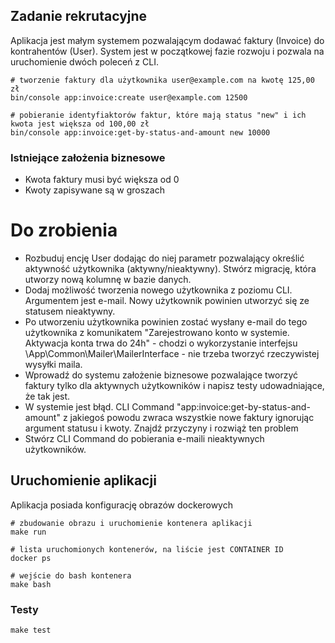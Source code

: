 ## Zadanie rekrutacyjne
Aplikacja jest małym systemem pozwalającym dodawać faktury (Invoice) do kontrahentów (User). System jest w początkowej fazie rozwoju i pozwala na uruchomienie dwóch poleceń z CLI.
```
# tworzenie faktury dla użytkownika user@example.com na kwotę 125,00 zł
bin/console app:invoice:create user@example.com 12500

# pobieranie identyfiaktorów faktur, które mają status "new" i ich kwota jest większa od 100,00 zł
bin/console app:invoice:get-by-status-and-amount new 10000
```
### Istniejące założenia biznesowe

- Kwota faktury musi być większa od 0
- Kwoty zapisywane są w groszach

# Do zrobienia

- Rozbuduj encję User dodając do niej parametr pozwalający określić aktywność użytkownika (aktywny/nieaktywny). Stwórz migrację, która utworzy nową kolumnę w bazie danych.
- Dodaj możliwość tworzenia nowego użytkownika z poziomu CLI. Argumentem jest e-mail. Nowy użytkownik powinien utworzyć się ze statusem nieaktywny.
- Po utworzeniu użytkownika powinien zostać wysłany e-mail do tego użytkownika z komunikatem "Zarejestrowano konto w systemie. Aktywacja konta trwa do 24h" - chodzi o wykorzystanie interfejsu \App\Common\Mailer\MailerInterface - nie trzeba tworzyć rzeczywistej wysyłki maila.
- Wprowadź do systemu założenie biznesowe pozwalające tworzyć faktury tylko dla aktywnych użytkowników i napisz testy udowadniające, że tak jest.
- W systemie jest błąd. CLI Command "app:invoice:get-by-status-and-amount" z jakiegoś powodu zwraca wszystkie nowe faktury ignorując argument statusu i kwoty. Znajdź przyczyny i rozwiąż ten problem
- Stwórz CLI Command do pobierania e-maili nieaktywnych użytkowników.

## Uruchomienie aplikacji
Aplikacja posiada konfigurację obrazów dockerowych 
```
# zbudowanie obrazu i uruchomienie kontenera aplikacji
make run

# lista uruchomionych kontenerów, na liście jest CONTAINER ID
docker ps

# wejście do bash kontenera 
make bash
```

### Testy
```
make test
```
